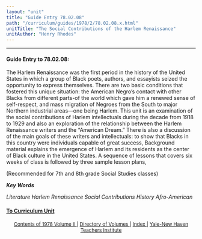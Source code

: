```yaml
---
layout: "unit"
title: "Guide Entry 78.02.08"
path: "/curriculum/guides/1978/2/78.02.08.x.html"
unitTitle: "The Social Contributions of the Harlem Renaissance"
unitAuthor: "Henry Rhodes"
---
```

<body>
 <p>
 </p>
 <hr/>
 <h4>
  Guide Entry to 78.02.08:
 </h4>
 The Harlem Renaissance was the first period in the history of the United States in which a group of Black poets, authors, and essayists seized the opportunity to express themselves.  There are two basic conditions that fostered this unique situation: the American Negro’s contact with other Blacks from different parts-of the world which gave him a renewed sense of self-respect, and mass migration of Negroes from the South to major Northern industrial areas—one being Harlem. This unit is an examination of the social contributions of Harlem intellectuals during the decade from 1918 to 1929 and also an exploration of the relationship between the Harlem Renaissance writers and the “American Dream.”  There is also a discussion of the main goals of these writers and intellectuals: to show that Blacks in this country were individuals capable of great success, Background material explains the emergence of Harlem and its residents as the center of Black culture in the United States.  A sequence of lessons that covers six weeks of class is followed by three sample lesson plans,
 <p>
  (Recommended for 7th and 8th grade Social Studies classes)
 </p>
 <p>
 </p>
 <p>
  <b>
   <i>
    Key Words
   </i>
  </b>
  <br/>
 </p>
 <p>
  <i>
   Literature Harlem Renaissance Social Contributions History Afro-American
  </i>
 </p>
 <p>
 </p>
 <p>
 </p>
 <h4>
  <a href="../../../units/1978/2/78.02.08.x.html">
   To Curriculum Unit
  </a>
 </h4>
 <center>
  <font size="-1">
   <a href="../../../units/1978/2/">
    Contents of 1978 Volume II
   </a>
   |
   <a href="../../../units/">
    Directory of Volumes
   </a>
   |
   <a href="../../../indexes/">
    Index
   </a>
   |
   <a href="../../../../">
    Yale-New Haven Teachers Institute
   </a>
  </font>
 </center>
</body>